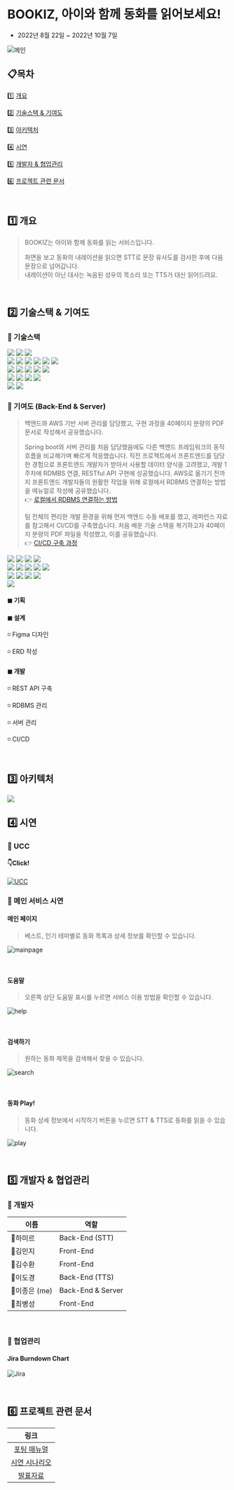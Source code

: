 # BOOKIZ, 아이와 함께 동화를 읽어보세요!

- 2022년 8월 22일 ~ 2022년 10월 7일

![메인](/image/부키즈.png)

## 📋목차

1️⃣ <a href="#1️⃣-개요">개요</a>

2️⃣ <a href="#2️⃣-기술스택--기여도">기술스택 & 기여도</a>

3️⃣ <a href="#3️⃣-아키텍처">아키텍처</a>

4️⃣ <a href="#4️⃣-시연">시연</a>

5️⃣ <a href="#5️⃣-개발자--협업관리">개발자 & 협업관리</a>

6️⃣ <a href="#6️⃣-프로젝트-관련-문서">프로젝트 관련 문서</a>

<br>

## 1️⃣ 개요

> BOOKIZ는 아이와 함께 동화를 읽는 서비스입니다.
>
>
>화면을 보고 동화의 내레이션을 읽으면 STT로 문장 유사도를 검사한 후에 다음 문장으로 넘어갑니다.<br>
내레이션이 아닌 대사는 녹음된 성우의 목소리 또는 TTS가 대신 읽어드려요.

<br>

## 2️⃣ 기술스택 & 기여도

### 🔸 기술스택

<span>
<img src="https://img.shields.io/badge/javascript-F7DF1E?style=for-the-badge&logo=javascript&logoColor=black">
<img src="https://img.shields.io/badge/React-61DAFB?style=for-the-badge&logo=React&logoColor=white">
<img src="https://img.shields.io/badge/Node.js-339939?style=for-the-badge&logo=Node.js&logoColor=white">
</span>
<br>
<span>
<img src="https://img.shields.io/badge/Java-FF7800?style=for-the-badge&logo=Java&logoColor=white">
<img src="https://img.shields.io/badge/Spring Boot-6DB33F?style=for-the-badge&logo=Spring Boot&logoColor=white">
<img src="https://img.shields.io/badge/Gradle-02303A?style=for-the-badge&logo=Gradle&logoColor=white">
<img src="https://img.shields.io/badge/Python-3776AB?style=for-the-badge&logo=Python&logoColor=white">
<img src="https://img.shields.io/badge/Django-000000?style=for-the-badge&logo=Django&logoColor=white">
<img src="https://img.shields.io/badge/MySQL-4479A1?style=for-the-badge&logo=MySQL&logoColor=white">
</span>
<br>
<span>
<img src="https://img.shields.io/badge/Amazon EC2-FF9900?style=for-the-badge&logo=Amazon EC2&logoColor=white">
<img src="https://img.shields.io/badge/Ubuntu-E95420?style=for-the-badge&logo=Ubuntu&logoColor=white">
<img src="https://img.shields.io/badge/Nginx-009639?style=for-the-badge&logo=NGINX&logoColor=white">
<img src="https://img.shields.io/badge/Docker-2496ED?style=for-the-badge&logo=Docker&logoColor=white">
<img src="https://img.shields.io/badge/jenkins-993333?style=for-the-badge&logo=Jenkins&logoColor=white">
</span>
<br>
<span>
<img src="https://img.shields.io/badge/Jira-0052CC?style=for-the-badge&logo=Jira&logoColor=white">
<img src="https://img.shields.io/badge/GitLab-FCA121?style=for-the-badge&logo=GitLab&logoColor=white">
<img src="https://img.shields.io/badge/Mattermost-0058CC?style=for-the-badge&logo=Mattermost&logoColor=white">
<img src="https://img.shields.io/badge/Notion-000000?style=for-the-badge&logo=Notion&logoColor=white">
</span>
<br>
<span>
<img src="https://img.shields.io/badge/intellij-000000?style=for-the-badge&logo=intellijidea&logoColor=white">
<img src="https://img.shields.io/badge/visual studio code-007ACC?style=for-the-badge&logo=visualstudiocode&logoColor=white">
</span>

### 🔸 기여도 (Back-End & Server)

> 백엔드와 AWS 기반 서버 관리를 담당했고, 구현 과정을 40페이지 분량의 PDF 문서로 작성해서 공유했습니다.
> 
> Spring boot와 서버 관리를 처음 담당했음에도 다른 백엔드 프레임워크의 동작 흐름을 비교해가며 빠르게 적응했습니다. 직전 프로젝트에서 프론트엔드를 담당한 경험으로 프론트엔드 개발자가 받아서 사용할 데이터 양식을 고려했고, 개발 1주차에 RDMBS 연결, RESTful API 구현에 성공했습니다. AWS로 옮기기 전까지 프론트엔드 개발자들의 원활한 작업을 위해 로컬에서 RDBMS 연결하는 방법을 메뉴얼로 작성해 공유했습니다.  
> 👉 <a href="https://github.com/jelee6613/Bookiz/blob/main/bookiz_back/README.md" target="_blank">로컬에서 RDBMS 연결하는 방법</a>
>
> 팀 전체의 편리한 개발 환경을 위해 먼저 백엔드 수동 배포를 했고, 레퍼런스 자료를 참고해서 CI/CD를 구축했습니다. 처음 배운 기술 스택을 복기하고자 40페이지 분량의 PDF 파일을 작성했고, 이를 공유했습니다.  
> 👉 <a href="https://algo-liashi.tistory.com/category/Devops/Pemkey 하나로 배포" target="_blank">CI/CD 구축 과정</a>

<span>
<img src="https://img.shields.io/badge/Java-FF7800?style=for-the-badge&logo=Java&logoColor=white">
<img src="https://img.shields.io/badge/Spring Boot-6DB33F?style=for-the-badge&logo=Spring Boot&logoColor=white">
<img src="https://img.shields.io/badge/Gradle-02303A?style=for-the-badge&logo=Gradle&logoColor=white">
<img src="https://img.shields.io/badge/MySQL-4479A1?style=for-the-badge&logo=MySQL&logoColor=white">
</span>

<br>

<span>
<img src="https://img.shields.io/badge/Amazon EC2-FF9900?style=for-the-badge&logo=Amazon EC2&logoColor=white">
<img src="https://img.shields.io/badge/Ubuntu-E95420?style=for-the-badge&logo=Ubuntu&logoColor=white">
<img src="https://img.shields.io/badge/Nginx-009639?style=for-the-badge&logo=NGINX&logoColor=white">
<img src="https://img.shields.io/badge/Docker-2496ED?style=for-the-badge&logo=Docker&logoColor=white">
<img src="https://img.shields.io/badge/jenkins-993333?style=for-the-badge&logo=Jenkins&logoColor=white">
</span>

<br>

<span>
<img src="https://img.shields.io/badge/Jira-0052CC?style=for-the-badge&logo=Jira&logoColor=white">
<img src="https://img.shields.io/badge/GitLab-FCA121?style=for-the-badge&logo=GitLab&logoColor=white">
<img src="https://img.shields.io/badge/Mattermost-0058CC?style=for-the-badge&logo=Mattermost&logoColor=white">
<img src="https://img.shields.io/badge/Notion-000000?style=for-the-badge&logo=Notion&logoColor=white">
</span>

<br>

<span>
<img src="https://img.shields.io/badge/intellij-000000?style=for-the-badge&logo=intellijidea&logoColor=white">
</span>


#### ◼ 기획

#### ◼ 설계

◽ Figma 디자인

◽ ERD 작성

#### ◼ 개발

◽ REST API 구축

◽ RDBMS 관리

◽ 서버 관리

◽ CI/CD

<br>

## 3️⃣ 아키텍처

<img src="./image/architecture.png">

<br>

## 4️⃣ 시연

### 🔸 UCC

#### 👇Click!
[![UCC](https://img.youtube.com/vi/v0n3zAQdq4w/0.jpg)](https://youtu.be/v0n3zAQdq4w)
<br>

### 🔸 메인 서비스 시연

#### 메인 페이지

> 베스트, 인기 테마별로 동화 목록과 상세 정보를 확인할 수 있습니다.

![mainpage](/image/mainpage.gif)

<br>

#### 도움말

> 오른쪽 상단 도움말 표시를 누르면 서비스 이용 방법을 확인할 수 있습니다.

![help](/image/help.gif)

<br>

#### 검색하기

> 원하는 동화 제목을 검색해서 찾을 수 있습니다.

![search](/image/search.gif)

<br>

#### 동화 Play!

> 동화 상세 정보에서 시작하기 버튼을 누르면 STT & TTS로 동화를 읽을 수 있습니다.

![play](/image/play.gif)

<br>

## 5️⃣ 개발자 & 협업관리

### 🔸 개발자

| 이름 | 역할 |
| --- | --- |
| 👑하미르 | Back-End (STT) |
| 👩김민지 | Front-End |
| 👨김수환 | Front-End |
| 👱이도경 | Back-End (TTS) |
| 👲이종은 (me) | Back-End & Server |
| 👶최병성 | Front-End |

<br>

### 🔸 협업관리

#### Jira Burndown Chart

![Jira](/image/jira.gif)

<br>

## 6️⃣ 프로젝트 관련 문서

|                   링크                   |
|:--------------------------------------:|
|  [포팅 매뉴얼](/exec/서울_1반_A103_포팅매뉴얼.pdf)  |
| [시연 시나리오](/exec/서울_1반_A103_시연시나리오.pdf) |
|   [발표자료](/exec/서울_1반_A103_발표자료.pptx)    |

